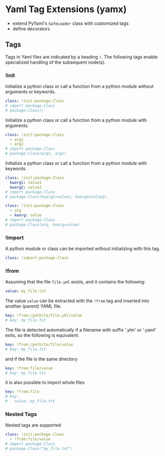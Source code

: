 # Yaml Tag Extensions (yamx)

- extend PyYaml's `SafeLoader` class with customized tags
- define decorators 

## Tags

Tags in Yaml files are indicated by a heading `!`. The following tags enable specialized handling of the subsequent node(s).

### !init

Initialize a python class or call a function from a python module without arguments or keywords.

```yaml
class: !init:package.Class
# import package.Class
# package.Class()
```

Initialize a python class or call a function from a python module with arguments.

```yaml
class: !init:package.Class
  - arg1
  - arg2
# import package.Class
# package.Class(arg1, arg2)
```

Initialize a python class or call a function from a python module with keywords.

```yaml
class: !init:package.Class
  kwarg1: value1
  kwarg2: value2
# import package.Class
# package.Class(kwarg1=value1, kwarg2=value2)
```

```yaml
class: !init:package.Class
  - arg
  - kwarg: value
# import package.Class
# package.Class(arg, kwarg=value)
```

### !import

A python module or class can be imported without initializing with this tag.

```yaml
class: !import:package.Class
```

### !from

Assuming that the file `file.yml` exists, and it contains the following:

```yaml
value: my_file.txt
```

The value `value` can be extracted with the `!from` tag and inserted into another (parent) YAML file.

```yaml
key: !from:/path/to/file.yml/value 
# key: my_file.txt
```

The file is detected automatically if a filename with suffix '.ylm' or '.yaml' exits, so the following is equivalent.

```yaml
key: !from:/path/to/file/value 
# key: my_file.txt
```

and if the file is the same directory

```yaml
key: !from:file/value 
# key: my_file.txt
```

it is also possible to import whole files

```yaml
key: !from:file
# key: 
#   value: my_file.txt
```

### Nested Tags

Nested tags are supported

```yaml
class: !init:package.Class
  - !from:file/value 
# import package.Class
# package.Class("my_file.txt")
```
